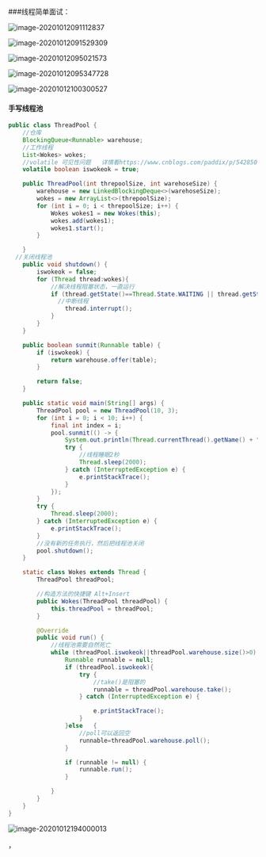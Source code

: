 ###线程简单面试：

![image-20201012091112837](https://i.loli.net/2020/12/04/fqB8ieaSYDVIsX5.png)

![image-20201012091529309](https://i.loli.net/2020/12/04/8iK17g96dWInevh.png)

![image-20201012095021573](https://i.loli.net/2020/12/04/DW2I1CkNXPReSBs.png)

![image-20201012095347728](https://i.loli.net/2020/12/04/7uwYIvbN6tGiKJx.png)

![image-20201012100300527](https://i.loli.net/2020/12/04/6d9fQL1jtpE2k3N.png)

#### 手写线程池

```java
public class ThreadPool {
    //仓库
    BlockingQueue<Runnable> warehouse;
    //工作线程
    List<Wokes> wokes;
    //volatile 可见性问题   详情看https://www.cnblogs.com/paddix/p/5428507.html
    volatile boolean iswokeok = true;

    public ThreadPool(int threpoolSize, int warehoseSize) {
        warehouse = new LinkedBlockingDeque<>(warehoseSize);
        wokes = new ArrayList<>(threpoolSize);
        for (int i = 0; i < threpoolSize; i++) {
            Wokes wokes1 = new Wokes(this);
            wokes.add(wokes1);
            wokes1.start();
        }

    }
  //关闭线程池
    public void shutdown() {
        iswokeok = false;
        for (Thread thread:wokes){
            //解决线程阻塞状态，一直运行
            if (thread.getState()==Thread.State.WAITING || thread.getState()==Thread.State.TIMED_WAITING||thread.getState()==Thread.State.BLOCKED){
              //中断线程
                thread.interrupt();
            }
        }
    }

    public boolean sunmit(Runnable table) {
        if (iswokeok) {
            return warehouse.offer(table);
        }

        return false;
    }

    public static void main(String[] args) {
        ThreadPool pool = new ThreadPool(10, 3);
        for (int i = 0; i < 10; i++) {
            final int index = i;
            pool.sunmit(() -> {
                System.out.println(Thread.currentThread().getName() + "执行任务" + index);
                try {
                    //线程睡眠2秒
                    Thread.sleep(2000);
                } catch (InterruptedException e) {
                    e.printStackTrace();
                }
            });
        }
        try {
            Thread.sleep(2000);
        } catch (InterruptedException e) {
            e.printStackTrace();
        }
        //没有新的任务执行，然后把线程池关闭
        pool.shutdown();
    }

    static class Wokes extends Thread {
        ThreadPool threadPool;

        //构造方法的快捷键 Alt+Insert
        public Wokes(ThreadPool threadPool) {
            this.threadPool = threadPool;
        }

        @Override
        public void run() {
            //线程池需要自然死亡
            while (threadPool.iswokeok||threadPool.warehouse.size()>0) {
                Runnable runnable = null;
                if (threadPool.iswokeok){
                    try {
                        //take()是阻塞的
                        runnable = threadPool.warehouse.take();
                    } catch (InterruptedException e) {

                        e.printStackTrace();
                    }
                }else   {
                    //poll可以返回空
                    runnable=threadPool.warehouse.poll();
                }

                if (runnable != null) {
                    runnable.run();
                }

            }
        }
    }
}
```

![image-20201012194000013](https://i.loli.net/2020/12/04/2uxAtFqMGiWYPad.png)



，









